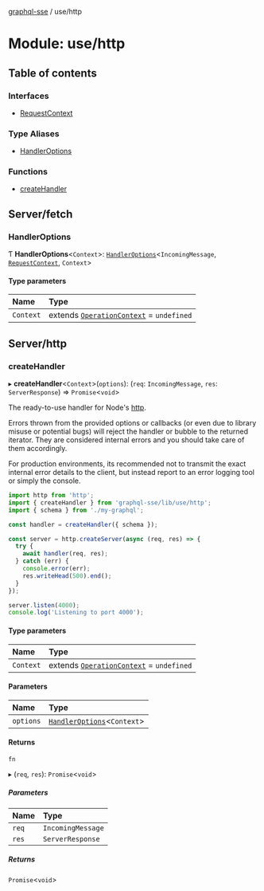[graphql-sse](../README.md) / use/http

# Module: use/http

## Table of contents

### Interfaces

- [RequestContext](../interfaces/use_http.RequestContext.md)

### Type Aliases

- [HandlerOptions](use_http.md#handleroptions)

### Functions

- [createHandler](use_http.md#createhandler)

## Server/fetch

### HandlerOptions

Ƭ **HandlerOptions**<`Context`\>: [`HandlerOptions`](../interfaces/handler.HandlerOptions.md)<`IncomingMessage`, [`RequestContext`](../interfaces/use_http.RequestContext.md), `Context`\>

#### Type parameters

| Name | Type |
| :------ | :------ |
| `Context` | extends [`OperationContext`](handler.md#operationcontext) = `undefined` |

## Server/http

### createHandler

▸ **createHandler**<`Context`\>(`options`): (`req`: `IncomingMessage`, `res`: `ServerResponse`) => `Promise`<`void`\>

The ready-to-use handler for Node's [http](https://nodejs.org/api/http.html).

Errors thrown from the provided options or callbacks (or even due to
library misuse or potential bugs) will reject the handler or bubble to the
returned iterator. They are considered internal errors and you should take care
of them accordingly.

For production environments, its recommended not to transmit the exact internal
error details to the client, but instead report to an error logging tool or simply
the console.

```ts
import http from 'http';
import { createHandler } from 'graphql-sse/lib/use/http';
import { schema } from './my-graphql';

const handler = createHandler({ schema });

const server = http.createServer(async (req, res) => {
  try {
    await handler(req, res);
  } catch (err) {
    console.error(err);
    res.writeHead(500).end();
  }
});

server.listen(4000);
console.log('Listening to port 4000');
```

#### Type parameters

| Name | Type |
| :------ | :------ |
| `Context` | extends [`OperationContext`](handler.md#operationcontext) = `undefined` |

#### Parameters

| Name | Type |
| :------ | :------ |
| `options` | [`HandlerOptions`](use_http.md#handleroptions)<`Context`\> |

#### Returns

`fn`

▸ (`req`, `res`): `Promise`<`void`\>

##### Parameters

| Name | Type |
| :------ | :------ |
| `req` | `IncomingMessage` |
| `res` | `ServerResponse` |

##### Returns

`Promise`<`void`\>
